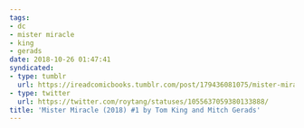 ```yaml
---
tags: 
- dc
- mister miracle
- king
- gerads
date: 2018-10-26 01:47:41
syndicated:
- type: tumblr
  url: https://ireadcomicbooks.tumblr.com/post/179436081075/mister-miracle-2018-1-by-tom-king-and-mitch
- type: twitter
  url: https://twitter.com/roytang/statuses/1055637059380133888/
title: 'Mister Miracle (2018) #1 by Tom King and Mitch Gerads'
---
```


